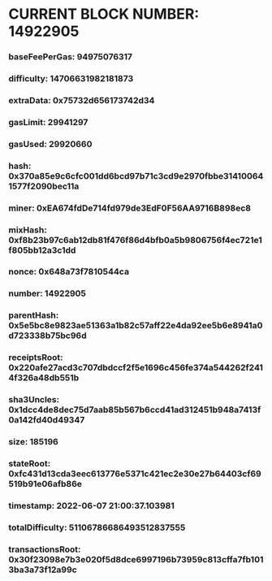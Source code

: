 # CURRENT BLOCK NUMBER: 14922905

### baseFeePerGas: 94975076317
### difficulty: 14706631982181873
### extraData: 0x75732d656173742d34
### gasLimit: 29941297
### gasUsed: 29920660
### hash: 0x370a85e9c6cfc001dd6bcd97b71c3cd9e2970fbbe314100641577f2090bec11a
### miner: 0xEA674fdDe714fd979de3EdF0F56AA9716B898ec8
### mixHash: 0xf8b23b97c6ab12db81f476f86d4bfb0a5b9806756f4ec721e1f805bb12a3c1dd
### nonce: 0x648a73f7810544ca
### number: 14922905
### parentHash: 0x5e5bc8e9823ae51363a1b82c57aff22e4da92ee5b6e8941a0d723338b75bc96d
### receiptsRoot: 0x220afe27acd3c707dbdccf2f5e1696c456fe374a544262f2414f326a48db551b
### sha3Uncles: 0x1dcc4de8dec75d7aab85b567b6ccd41ad312451b948a7413f0a142fd40d49347
### size: 185196
### stateRoot: 0xfc431d13cda3eec613776e5371c421ec2e30e27b64403cf69519b91e06afb86e
### timestamp: 2022-06-07 21:00:37.103981
### totalDifficulty: 51106786686493512837555
### transactionsRoot: 0x30f23098e7b3e020f5d8dce6997196b73959c813cffa7fb1013ba3a73f12a99c

